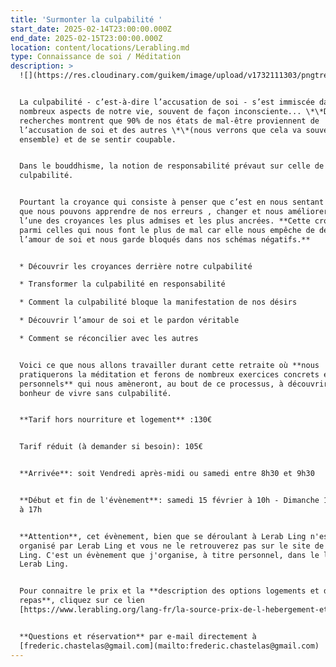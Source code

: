 ```yaml
---
title: 'Surmonter la culpabilité '
start_date: 2025-02-14T23:00:00.000Z
end_date: 2025-02-15T23:00:00.000Z
location: content/locations/Lerabling.md
type: Connaissance de soi / Méditation
description: >
  ![](https://res.cloudinary.com/guikem/image/upload/v1732111303/pngtree-a-woman-stands-on-top-of-a-mountain-with-open-arms-photo-image_15555252_yp03av.png)


  La culpabilité - c’est-à-dire l’accusation de soi - s’est immiscée dans de
  nombreux aspects de notre vie, souvent de façon inconsciente... \*\*Des
  recherches montrent que 90% de nos états de mal-être proviennent de
  l’accusation de soi et des autres \*\*(nous verrons que cela va souvent
  ensemble) et de se sentir coupable.


  Dans le bouddhisme, la notion de responsabilité prévaut sur celle de
  culpabilité.


  Pourtant la croyance qui consiste à penser que c’est en nous sentant coupable
  que nous pouvons apprendre de nos erreurs , changer et nous améliorer demeure
  l’une des croyances les plus admises et les plus ancrées. **Cette croyance est
  parmi celles qui nous font le plus de mal car elle nous empêche de découvrir
  l’amour de soi et nous garde bloqués dans nos schémas négatifs.**


  * Découvrir les croyances derrière notre culpabilité

  * Transformer la culpabilité en responsabilité

  * Comment la culpabilité bloque la manifestation de nos désirs

  * Découvrir l’amour de soi et le pardon véritable

  * Comment se réconcilier avec les autres


  Voici ce que nous allons travailler durant cette retraite où **nous
  pratiquerons la méditation et ferons de nombreux exercices concrets et
  personnels** qui nous amèneront, au bout de ce processus, à découvrir le
  bonheur de vivre sans culpabilité.


  **Tarif hors nourriture et logement** :130€


  Tarif réduit (à demander si besoin): 105€


  **Arrivée**: soit Vendredi après-midi ou samedi entre 8h30 et 9h30


  **Début et fin de l'évènement**: samedi 15 février à 10h - Dimanche 16 février
  à 17h


  **Attention**, cet évènement, bien que se déroulant à Lerab Ling n'est pas
  organisé par Lerab Ling et vous ne le retrouverez pas sur le site de Lerab
  Ling. C'est un évènement que j'organise, à titre personnel, dans le lieu de
  Lerab Ling.


  Pour connaitre le prix et la **description des options logements et des
  repas**, cliquez sur ce lien
  [https://www.lerabling.org/lang-fr/la-source-prix-de-l-hebergement-et-des-repas](https://www.lerabling.org/lang-fr/la-source-prix-de-l-hebergement-et-des-repas)


  **Questions et réservation** par e-mail directement à
  [frederic.chastelas@gmail.com](mailto:frederic.chastelas@gmail.com)
---
```


